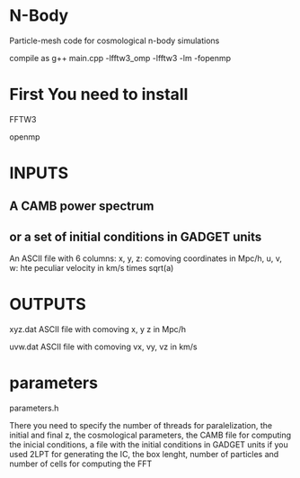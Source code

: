 # N-Body
Particle-mesh code for cosmological n-body simulations

compile as g++ main.cpp -lfftw3_omp -lfftw3 -lm -fopenmp

# First You need to install

FFTW3

openmp

# INPUTS

## A CAMB power spectrum

## or a set of initial conditions in GADGET units
An ASCII file with 6 columns: x, y, z: comoving coordinates in Mpc/h, u, v, w: hte peculiar velocity in km/s times sqrt(a)

# OUTPUTS

xyz.dat
ASCII file with comoving x, y z in Mpc/h

uvw.dat
ASCII file with comoving vx, vy, vz in km/s

# parameters
parameters.h

There you need to specify the number of threads for paralelization, the initial and final z, the cosmological parameters, the CAMB file for computing the inicial conditions, a file with the initial conditions in GADGET units if you used 2LPT for generating the IC, the box lenght, number of particles and number of cells for computing the FFT



